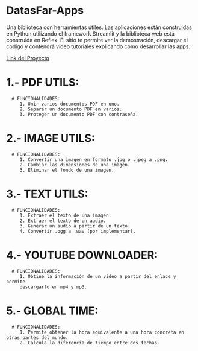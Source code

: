 # DatasFar-Apps
Una biblioteca con herramientas útiles. Las aplicaciones están construidas en Python utilizando el framework Streamlit y la biblioteca web está construida en Reflex. El sitio te permite ver la demostración, descargar el código y contendrá video tutoriales explicando como desarrollar las apps.

[Link del Proyecto](https://pyapps.datasfar.com/)

   # 1.- PDF UTILS:

      # FUNCIONALIDADES:
         1. Unir varios documentos PDF en uno.
         2. Separar un documento PDF en varios.
         3. Proteger un documento PDF con contraseña.

   # 2.- IMAGE UTILS:

      # FUNCIONALIDADES:
         1. Convertir una imagen en formato .jpg o .jpeg a .png.
         2. Cambiar las dimensiones de una imagen.
         3. Eliminar el fondo de una imagen.

   # 3.- TEXT UTILS:

      # FUNCIONALIDADES:
         1. Extraer el texto de una imagen.
         2. Extraer el texto de un audio.
         3. Generar un audio a partir de un texto.
         4. Convertir .ogg a .wav (por implementar).
   
   # 4.- YOUTUBE DOWNLOADER:

      # FUNCIONALIDADES:
         1. Obtine la información de un video a partir del enlace y permite
         descargarlo en mp4 y mp3.

   # 5.- GLOBAL TIME:

      # FUNCIONALIDADES:
         1. Permite obtener la hora equivalente a una hora concreta en otras partes del mundo.
         2. Calcula la diferencia de tiempo entre dos fechas.